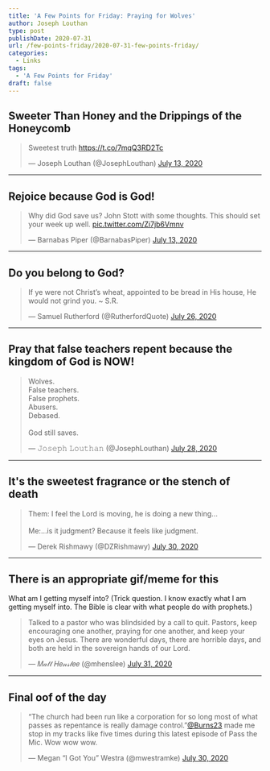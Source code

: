 ```yaml
---
title: 'A Few Points for Friday: Praying for Wolves'
author: Joseph Louthan
type: post
publishDate: 2020-07-31
url: /few-points-friday/2020-07-31-few-points-friday/
categories:
  - Links
tags:
  - 'A Few Points for Friday'
draft: false
---
```

## Sweeter Than Honey and the Drippings of the Honeycomb

<blockquote class="twitter-tweet"><p lang="en" dir="ltr">Sweetest truth <a href="https://t.co/7mqQ3RD2Tc">https://t.co/7mqQ3RD2Tc</a></p>&mdash; Joseph Louthan (@JosephLouthan) <a href="https://twitter.com/JosephLouthan/status/1282650997412835329?ref_src=twsrc%5Etfw">July 13, 2020</a></blockquote> <script async src="https://platform.twitter.com/widgets.js" charset="utf-8"></script>


------

## Rejoice because God is God!

<blockquote class="twitter-tweet"><p lang="en" dir="ltr">Why did God save us? John Stott with some thoughts. This should set your week up well. <a href="https://t.co/Zi7jb6Vmnv">pic.twitter.com/Zi7jb6Vmnv</a></p>&mdash; Barnabas Piper (@BarnabasPiper) <a href="https://twitter.com/BarnabasPiper/status/1282650453625503744?ref_src=twsrc%5Etfw">July 13, 2020</a></blockquote> <script async src="https://platform.twitter.com/widgets.js" charset="utf-8"></script>

------

## Do you belong to God?

<blockquote class="twitter-tweet"><p lang="en" dir="ltr">If ye were not Christ’s wheat, appointed to be bread in His house, He would not grind you. ~ S.R.</p>&mdash; Samuel Rutherford (@RutherfordQuote) <a href="https://twitter.com/RutherfordQuote/status/1287402296632946688?ref_src=twsrc%5Etfw">July 26, 2020</a></blockquote> <script async src="https://platform.twitter.com/widgets.js" charset="utf-8"></script>

------

## Pray that false teachers repent because the kingdom of God is NOW!

<blockquote class="twitter-tweet"><p lang="en" dir="ltr">Wolves.<br>False teachers. <br>False prophets.<br>Abusers.<br>Debased.<br><br>God still saves.</p>&mdash; 𝙹𝚘𝚜𝚎𝚙𝚑 𝙻𝚘𝚞𝚝𝚑𝚊𝚗 (@JosephLouthan) <a href="https://twitter.com/JosephLouthan/status/1288209101563076611?ref_src=twsrc%5Etfw">July 28, 2020</a></blockquote> <script async src="https://platform.twitter.com/widgets.js" charset="utf-8"></script>


------

## It's the sweetest fragrance or the stench of death

<blockquote class="twitter-tweet"><p lang="en" dir="ltr">Them: I feel the Lord is moving, he is doing a new thing...<br><br>Me:...is it judgment? Because it feels like judgment.</p>&mdash; Derek Rishmawy (@DZRishmawy) <a href="https://twitter.com/DZRishmawy/status/1288655621210873856?ref_src=twsrc%5Etfw">July 30, 2020</a></blockquote> <script async src="https://platform.twitter.com/widgets.js" charset="utf-8"></script>


------

## There is an appropriate gif/meme for this

What am I getting myself into? (Trick question. I know exactly what I am getting myself into. The Bible is clear with what people do with prophets.)

<blockquote class="twitter-tweet"><p lang="en" dir="ltr">Talked to a pastor who was blindsided by a call to quit. Pastors, keep encouraging one another, praying for one another, and keep your eyes on Jesus. There are wonderful days, there are horrible days, and both are held in the sovereign hands of our Lord.</p>&mdash; 𝑀𝒶𝓉𝓉 𝐻𝑒𝓃𝓈𝓁𝑒𝑒 (@mhenslee) <a href="https://twitter.com/mhenslee/status/1289031430664622080?ref_src=twsrc%5Etfw">July 31, 2020</a></blockquote> <script async src="https://platform.twitter.com/widgets.js" charset="utf-8"></script>


------

## Final oof of the day

<blockquote class="twitter-tweet"><p lang="en" dir="ltr">“The church had been run like a corporation for so long most of what passes as repentance is really damage control.”<a href="https://twitter.com/Burns23?ref_src=twsrc%5Etfw">@Burns23</a> made me stop in my tracks like five times during this latest episode of Pass the Mic. Wow wow wow.</p>&mdash; Megan “I Got You” Westra (@mwestramke) <a href="https://twitter.com/mwestramke/status/1288817828695617538?ref_src=twsrc%5Etfw">July 30, 2020</a></blockquote> <script async src="https://platform.twitter.com/widgets.js" charset="utf-8"></script>
